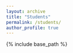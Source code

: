 ```yaml
---
layout: archive
title: "Students"
permalink: /students/
author_profile: true
---
```


{% include base_path %}
